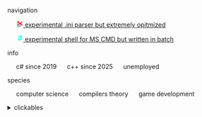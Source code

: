 navigation

&nbsp;&nbsp;&nbsp;&nbsp;&nbsp;[<img src="https://github.com/imlobster/ini.rip/blob/main/inirip.png?raw=true" alt="inirip" width="16" height="16"> experimental .ini parser but extremely opitmized](https://github.com/imlobster/ini.rip)

&nbsp;&nbsp;&nbsp;&nbsp;&nbsp;[<img src="https://github.com/imlobster/wash/blob/main/logo.png?raw=true" alt="inirip" width="16" height="16"> experimental shell for MS CMD but written in batch](https://github.com/imlobster/wash)

info

&nbsp;&nbsp;&nbsp;&nbsp;&nbsp;c# since 2019
&nbsp;&nbsp;&nbsp;&nbsp;&nbsp;c++ since 2025
&nbsp;&nbsp;&nbsp;&nbsp;&nbsp;unemployed

species

&nbsp;&nbsp;&nbsp;&nbsp;&nbsp;computer science
&nbsp;&nbsp;&nbsp;&nbsp;&nbsp;compilers theory
&nbsp;&nbsp;&nbsp;&nbsp;&nbsp;game development

<details>
<summary>clickables</summary><br>

&nbsp;&nbsp;&nbsp;&nbsp;&nbsp;[<img src="https://avatars.githubusercontent.com/u/164371091" alt="me" width="28" height="28">](README.md)
&nbsp;&nbsp;&nbsp;&nbsp;&nbsp;[<img src="https://cdn.jsdelivr.net/gh/devicons/devicon@latest/icons/json/json-original.svg" alt="evil" width="28" height="28">](https://www.google.com/search?q=why+json+is+so+bad)
</details>
